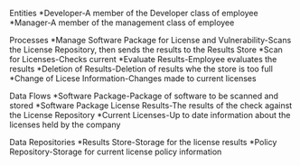 Entities
*Developer-A member of the Developer class of employee 
*Manager-A member of the management class of employee

Processes
*Manage Software Package for License and Vulnerability-Scans the License Repository, then sends the results to the Results Store
*Scan for Licenses-Checks current 
*Evaluate Results-Employee evaluates the results 
*Deletion of Results-Deletion of results whe the store is too full
*Change of Licese Information-Changes made to current licenses

Data Flows
*Software Package-Package of software to be scanned and stored
*Software Package License Results-The results of the check against the License Repository
*Current Licenses-Up to date information about the licenses held by the company

Data Repositories
*Results Store-Storage for the license results
*Policy Repository-Storage for current license policy information
